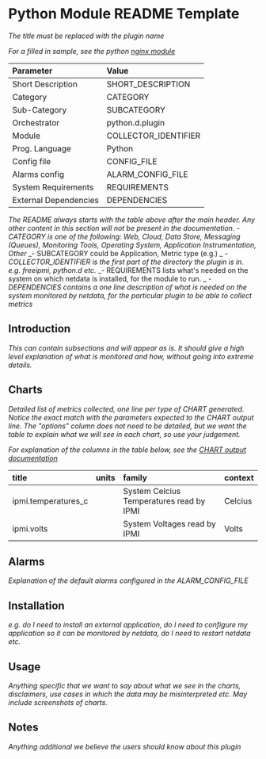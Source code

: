 # Python Module README Template

_The title must be replaced with the plugin name_

_For a filled in sample, see the python [nginx module](nginx/README.md)_

Parameter | Value |
:---------|:------|
Short Description | SHORT_DESCRIPTION |
Category | CATEGORY |
Sub-Category | SUBCATEGORY | 
Orchestrator | python.d.plugin |
Module | COLLECTOR_IDENTIFIER |
Prog. Language | Python | 
Config file | CONFIG_FILE |
Alarms config | ALARM_CONFIG_FILE |
System Requirements | REQUIREMENTS |
External Dependencies |  DEPENDENCIES |

_The README always starts with the table above after the main header. Any other content in this section will not be present in the documentation._
_- CATEGORY is one of the following: Web, Cloud, Data Store, Messaging (Queues), Monitoring Tools, Operating System, Application Instrumentation, Other_
_- SUBCATEGORY could be Application, Metric type (e.g.) _
_- COLLECTOR_IDENTIFIER is the first part of the directory the plugin is in. e.g. freeipmi, python.d etc._
_- REQUIREMENTS lists what's needed on the system on which netdata is installed, for the module to run. _
_- DEPENDENCIES contains a one line description of what is needed on the system monitored by netdata, for the particular plugin to be able to collect metrics_

## Introduction

_This can contain subsections and will appear as is. It should give a high level explanation of what is monitored and how, without going into extreme details._

## Charts

_Detailed list of metrics collected, one line per type of CHART generated. Notice the exact match with the parameters expected to the CHART output line. The "options" column does not need to be detailed, but we want the table to explain what we will see in each chart, so use your judgement._

_For explanation of the columns in the table below, see the [CHART output documentation](../plugins.d/#CHART)_

title | units | family | context |
:-----|:------|:-------|:--------|
ipmi.temperatures_c | | System Celcius Temperatures read by IPMI | Celcius | temperatures | ipmi.temperatures_c |
ipmi.volts | | System Voltages read by IPMI | Volts | voltages | ipmi.voltages |

## Alarms

_Explanation of the default alarms configured in the ALARM_CONFIG_FILE_

## Installation

_e.g. do I need to install an external application, do I need to configure my application so it can be monitored by netdata, do I need to restart netdata etc._

## Usage

_Anything specific that we want to say about what we see in the charts, disclaimers, use cases in which the data may be misinterpreted etc. May include screenshots of charts._

## Notes

_Anything additional we believe the users should know about this plugin_
